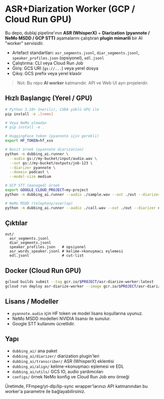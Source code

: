 # ASR+Diarization Worker (GCP / Cloud Run GPU)

Bu depo, dublaj pipeline'ının **ASR (WhisperX)** + **Diarization (pyannote / NeMo MSDD / GCP STT)**
aşamalarını çalıştıran **plugin mimarili** bir AI "worker" servisidir.
- Artefact standartları: `asr_segments.jsonl`, `diar_segments.jsonl`, `speaker_profiles.json` (opsiyonel), `edl.jsonl`
- Çalıştırma: CLI veya Cloud Run Job
- Giriş: GCS URI (`gs://...`) veya yerel dosya
- Çıkış: GCS prefix veya yerel klasör

> Not: Bu repo **AI worker** katmanıdır. API ve Web UI ayrı projelerdir.

## Hızlı Başlangıç (Yerel / GPU)

```bash
# Python 3.10+ önerilir, CUDA yüklü GPU ile
pip install -e .[nemo]

# Veya NeMo olmadan
# pip install -e .

# HuggingFace token (pyannote için gerekli)
export HF_TOKEN=hf_xxx

# Basit örnek (pyannote diarization)
python -m dubbing_ai.runner \
  --audio gs://my-bucket/input/audio.wav \
  --out gs://my-bucket/outputs/job-123 \
  --diarizer pyannote \
  --domain podcast \
  --model-size medium

# GCP STT (managed) örnek
export GOOGLE_CLOUD_PROJECT=my-project
python -m dubbing_ai.runner --audio ./sample.wav --out ./out --diarizer gcp-stt --min-speakers 1 --max-speakers 4

# NeMo MSDD (telephony/overlap)
python -m dubbing_ai.runner --audio ./call.wav --out ./out --diarizer nemo-msdd --domain telephony
```

## Çıktılar
```
out/
  asr_segments.jsonl
  diar_segments.jsonl
  speaker_profiles.json   # opsiyonel
  asr_words_speaker.jsonl # kelime->konuşmacı eşlemesi
  edl.jsonl               # cut-list
```

## Docker (Cloud Run GPU)
```bash
gcloud builds submit --tag gcr.io/$PROJECT/asr-diarize-worker:latest
gcloud run deploy asr-diarize-worker --image gcr.io/$PROJECT/asr-diarize-worker:latest   --region=us-central1 --cpu=4 --memory=16Gi --gpu=1 --gpu-type=nvidia-l4   --no-allow-unauthenticated --max-instances=5
```

## Lisans / Modeller
- `pyannote.audio` için HF token ve model lisans koşullarına uyunuz.
- NeMo MSDD modelleri NVIDIA lisansı ile sunulur.
- Google STT kullanımı ücretlidir.

## Yapı
- `dubbing_ai/` ana paket
- `dubbing_ai/diarizer/` diarization plugin'leri
- `dubbing_ai/transcriber/` ASR (WhisperX) eklentisi
- `dubbing_ai/align/` kelime→konuşmacı eşlemesi ve EDL
- `dubbing_ai/utils/` GCS IO, audio yardımcıları
- `configs/` örnek NeMo konfig ve Cloud Run Job env örneği

Üretimde, FFmpeg/yt-dlp/lip-sync wrapper'larınızı API katmanından bu worker'a parametre ile bağlayabilirsiniz.
